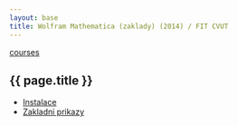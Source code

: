 ```yaml
---
layout: base
title: Wolfram Mathematica (zaklady) (2014) / FIT CVUT
---
```


[courses](..)

## {{ page.title }}

* [Instalace](instalace.html)
* [Zakladni prikazy](zakladni-prikazy.html)


